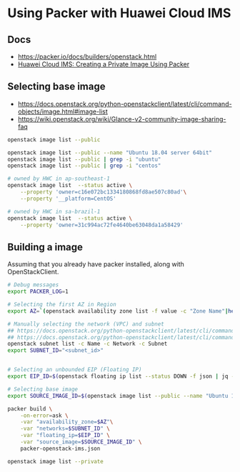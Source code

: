 # Using Packer with Huawei Cloud IMS


## Docs
* https://packer.io/docs/builders/openstack.html
* [Huawei Cloud IMS: Creating a Private Image Using Packer](https://support.huaweicloud.com/intl/en-us/bestpractice-ims/ims_bp_0031.html)

## Selecting base image

* https://docs.openstack.org/python-openstackclient/latest/cli/command-objects/image.html#image-list
* https://wiki.openstack.org/wiki/Glance-v2-community-image-sharing-faq

```bash
openstack image list --public

openstack image list --public --name "Ubuntu 18.04 server 64bit"
openstack image list --public | grep -i "ubuntu"
openstack image list --public | grep -i "centos"

# owned by HWC in ap-southeast-1
openstack image list  --status active \
    --property 'owner=c16e072bc1334180868fd8ae507c80ad'\
    --property '__platform=CentOS'

# owned by HWC in sa-brazil-1
openstack image list  --status active \
    --property 'owner=31c994ac72fe4640be63048da1a58429'
```

## Building a image

Assuming that you already have packer installed, along with OpenStackClient. 

```bash
# Debug messages
export PACKER_LOG=1

# Selecting the first AZ in Region
export AZ=`(openstack availability zone list -f value -c "Zone Name"|head -n 1)`

# Manually selecting the network (VPC) and subnet
## https://docs.openstack.org/python-openstackclient/latest/cli/command-objects/network.html#network-list
## https://docs.openstack.org/python-openstackclient/latest/cli/command-objects/subnet.html#subnet-list
openstack subnet list -c Name -c Network -c Subnet
export SUBNET_ID="<subnet_id>"


# Selecting an unbounded EIP (Floating IP)
export EIP_ID=$(openstack floating ip list --status DOWN -f json | jq -r .[0].ID)

# Selecting base image
export SOURCE_IMAGE_ID=$(openstack image list --public --name "Ubuntu 18.04 server 64bit" -f value -c ID)

packer build \
    -on-error=ask \
    -var "availability_zone=$AZ"\
    -var "networks=$SUBNET_ID" \
    -var "floating_ip=$EIP_ID" \
    -var "source_image=$SOURCE_IMAGE_ID" \
    packer-openstack-ims.json

openstack image list --private
```
